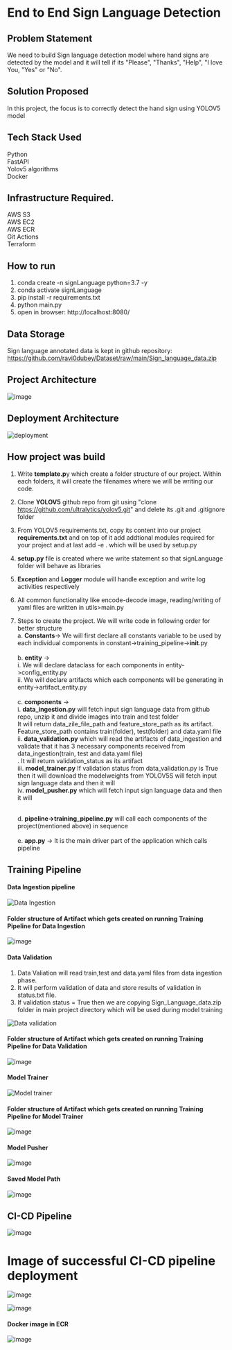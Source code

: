 # End to End Sign Language Detection

## Problem Statement

We need to build Sign language detection model where hand signs are detected by the model and it will tell if its "Please", "Thanks", "Help", "I love You, "Yes" or "No".


## Solution Proposed

In this project, the focus is to correctly detect the hand sign using YOLOV5 model


## Tech Stack Used
Python </br>
FastAPI </br>
Yolov5 algorithms </br>
Docker </br>


## Infrastructure Required.
AWS S3 </br>
AWS EC2 </br>
AWS ECR </br>
Git Actions </br>
Terraform </br>


## How to run  
1. conda create -n signLanguage python=3.7 -y  </br>
2. conda activate signLanguage </br>
3. pip install -r requirements.txt </br>
4. python main.py </br>
5. open in browser: http://localhost:8080/ </br>

## Data Storage

Sign language annotated data is kept in github repository: https://github.com/ravi0dubey/Dataset/raw/main/Sign_language_data.zip

## Project Architecture
![image](https://github.com/ravi0dubey/Sensor-Fault-Detection/assets/38419795/e6776a8e-27b9-419e-ab7a-f435beee4e01)

## Deployment Architecture
![deployment](https://github.com/ravi0dubey/Sign-Language-Detection/assets/38419795/19351f34-e3d7-4e98-967c-656075a9a87a)


## How project was build
1. Write **template.p**y which create a folder structure of our project. Within each folders, it will create the filenames where we will be writing our code. </br>
2. Clone **YOLOV5** github repo from git  using "clone https://github.com/ultralytics/yolov5.git" and delete its .git and .gitignore folder </br>
3. From YOLOV5 requirements.txt, copy its content into our project **requirements.txt**  and on top of it add addtional modules required for your project and at last add -e . which will be used by setup.py </br>
4. **setup.py** file is created where we write statement so that signLanguage folder will behave as libraries </br>
5. **Exception** and **Logger** module will handle exception and write log activities respectively</br>
6. All common functionality like encode-decode image, reading/writing of yaml files are written in utils>main.py  </br>
7. Steps to create the project. We will write code in following order for better structure </br>
  a. **Constants**-> We will first declare all constants variable to be used by each individual components in constant->training_pipeline->__init__.py  </br> </br>
  b. **entity** -> </br>
              i. We will declare dataclass for each components in entity->config_entity.py </br>
              ii. We will declare artifacts which each components will be generating in  entity->artifact_entity.py </br> </br>
  c. **components** -> </br>
          i. **data_ingestion.py**  will fetch input sign language data from github repo, unzip it and divide images into train and test folder </br>
            It will return data_zile_file_path and feature_store_path as its artifact. Feature_store_path contains train(folder), test(folder) and data.yaml file  </br>
         ii. **data_validation.py** which will read the artifacts of data_ingestion and validate that it has 3 necessary components received from data_ingestion(train, test and data.yaml file) </br>.
            It will return validation_status as its artifact </br>
        iii. **model_trainer.py** If validation status from data_validation.py is True then it will download the modelweights from YOLOV5S will fetch input sign language data and then it will  </br>
         iv. **model_pusher.py** which will fetch input sign language data and then it will  </br> </br>
         
   d. **pipeline->training_pipeline.py** will call each components of the project(mentioned above) in sequence </br> </br>
   e. **app.py** -> It is the main driver part of the application which calls pipeline </br>





## Training Pipeline


#### Data Ingestion pipeline
![Data Ingestion](https://github.com/ravi0dubey/Sign-Language-Detection/assets/38419795/b9ba1b27-9268-4f20-95f3-2b38dc4f6154)

#### Folder structure of Artifact which gets created on running Training Pipeline for Data Ingestion
![image](https://github.com/ravi0dubey/Sign-Language-Detection/assets/38419795/143f79e9-3fe8-489a-adb1-c00bde7f4ea5)

#### Data Validation 
 1. Data Valiation will read train,test and data.yaml files from data ingestion phase. </br>
 2. It will perform validation of data and store results of validation in status.txt file. </br>
 3. If validation status = True then we are copying Sign_Language_data.zip folder in main project directory which will be used during model training </br>
 
![Data validation](https://github.com/ravi0dubey/Sign-Language-Detection/assets/38419795/0b4b4daa-55f8-42ac-a01c-54bc2aa7c238)

#### Folder structure of Artifact which gets created on running Training Pipeline for Data Validation
![image](https://github.com/ravi0dubey/Sign-Language-Detection/assets/38419795/d98cf223-0508-43f1-98a2-808800288301)


#### Model Trainer
![Model trainer](https://github.com/ravi0dubey/Sign-Language-Detection/assets/38419795/b56eabbe-4b6e-42d4-b613-0229ddbf2b56)

#### Folder structure of Artifact which gets created on running Training Pipeline for Model Trainer
![image](https://github.com/ravi0dubey/Sign-Language-Detection/assets/38419795/09617b89-05bb-4ea7-b6a0-0c23278e7ec3)


#### Model Pusher
![image](https://user-images.githubusercontent.com/38419795/228396989-a72568fa-f190-4694-aa3e-6579f29ccb71.png)

#### Saved Model Path
![image](https://user-images.githubusercontent.com/38419795/228519585-222ceb72-cb9f-4929-bc50-9169bb4ed4b3.png)



## CI-CD Pipeline
![image](https://user-images.githubusercontent.com/38419795/229185395-bbe50ebc-f0e2-4ff5-9ad8-6dad2cc4311b.png)

# Image of successful CI-CD pipeline deployment
![image](https://github.com/ravi0dubey/Sensor-Fault-Detection/assets/38419795/56e03363-dcf5-4e7d-9297-571f6df61f75)

![image](https://github.com/ravi0dubey/Sensor-Fault-Detection/assets/38419795/712fc20c-24ff-4d28-952c-7ba492abbe57)




#### Docker image in ECR

![image](https://github.com/ravi0dubey/Sensor-Fault-Detection/assets/38419795/9440c21b-b466-4076-8ef8-2034de278b3f)



